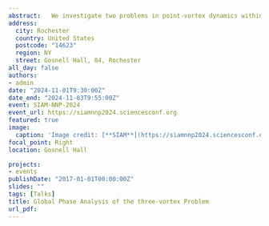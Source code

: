 ```yaml
---
abstract:   We investigate two problems in point-vortex dynamics within a two-dimensional, inviscid, incompressible fluid. We derive a new reduction of a system involving three vortices, initially employing Jacobi coordinates followed by Nambu brackets. First, we conduct a global phase analysis of a three-vortex problem with arbitrary circulations. Second, we generalize the reduction method to study the dynamics of four vortices with vanishing total circulation. The novel reduction method eliminates coordinate singularities that made understanding the dynamics difficult.
address:
  city: Rochester
  country: United States
  postcode: "14623"
  region: NY
  street: Gosnell Hall, 84, Rochester
all_day: false
authors:
- admin
date: "2024-11-01T9:30:00Z"
date_end: "2024-11-03T9:55:00Z"
event: SIAM-NNP-2024
event_url: https://siamnnp2024.sciencesconf.org
featured: true
image:
  caption: 'Image credit: [**SIAM**](https://siamnnp2024.sciencesconf.org)'
focal_point: Right
location: Gosnell Hall

projects:
- events
publishDate: "2017-01-01T00:00:00Z"
slides: ""
tags: [Talks]
title: Global Phase Analysis of the three-vortex Problem
url_pdf: 
---
```




